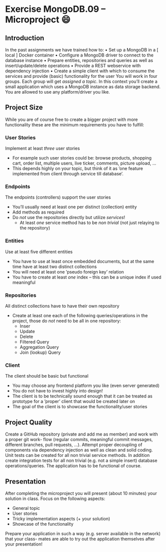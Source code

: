 # Exercise MongoDB.09 – Microproject :smile:

## Introduction

In the past assignments we have trained how to:
• Set up a MongoDB in a [ local ] Docker container
• Configure a MongoDB driver to connect to the database instance
• Prepare entities, repositories and queries as well as insert/update/delete operations
• Provide a REST webservice with dependency injection
• Create a simple client with which to consume the services and provide (basic) functionality
for the user
You will work in four groups. Each group will get *assigned a topic*. In this context you’ll create a small application which uses a MongoDB instance as data storage backend.
You are allowed to use any platform/driver you like.

## Project Size

While you are of course free to create a bigger project with more functionality these are the minimum requirements you have to fulfill:

### User Stories

Implement at least *three* user stories

- For example such user stories could be: browse products, shopping cart, order list, multiple users, live ticker, comments, picture upload, ...
- This depends highly on your topic, but think of it as ’one feature implemented from client through service till database’.

### Endpoints

The endpoints (controllers) support the user stories

- You’ll usually need at least one per distinct (collection) entity
- Add methods as required
- Do *not* use the repositories directly but utilize *services*!
  - At least *one* service method has to be *non trivial* (not just relaying to the repository)

### Entities

Use at least five different entities

- You have to use at least once embedded documents, but at the same time have at least two distinct collections
- You will need at least one ’pseudo foreign key’ relation
- You have to create at least *one* index – this can be a unique index if used meaningful

### Repositories

All distinct collections have to have their own repository

- Create at least one each of the following queries/operations in the project, those do *not* need to be all in one repository:
  - Inser
  - Update
  - Delete
  - Filtered Query
  - Aggregation Query
  - Join (lookup) Query

### Client

The client should be basic but functional

- You may choose any frontend platform you like (even server generated)
- You do not have to invest highly into design!
- The client is to be technically sound enough that it can be treated as prototype for a ’proper’ client that would be created later on
- The goal of the client is to showcase the functionality/user stories

## Project Quality

Create a GitHub repository (private and add me as member) and work with a proper git work- flow (regular commits, meaningful commit messages, different branches, pull requests, ...).
Attempt proper decoupling of components via dependency injection as well as clean and solid coding.
Unit tests can be created for all non trivial service methods. In addition create integration tests for all non trivial (e.g. not a simple insert) database operations/queries.
The application has to be functional of course.

## Presentation

After completing the microproject you will present (about 10 minutes) your solution in class. Focus on the following aspects:

- General topic
- User stories
- Tricky implementation aspects (+ your solution)
- Showcase of the functionality

Prepare your application in such a way (e.g. server available in the network) that your class- mates are able to try out the application themselves after your presentation!
